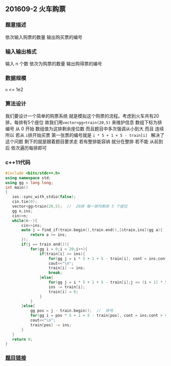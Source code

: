 ##  201609-2 火车购票
### 题意描述  
依次输入购票的数量 输出购买票的编号
### 输入输出格式  
输入 n 个数 依次为购票的数量 输出购得票的编号
### 数据规模  
`n` <= 1e2
### 算法设计 
我们要设计一个简单的购票系统 就是模拟这个购票的流程。考虑到火车共有20排，每排有5个座位 故我们用`vector<gg>train(20,5)` 来维护信息 数组下标为排编号 从 0 开始 数组值为这排剩余座位数 而且题目中多次强调从小到大 而且 连续 所以 若从 `i`排开始买票 第一张票的编号就是 `i * 5 + 1 + 5 - train[i] ` 解决了这个问题 剩下的就是跟着题目要求走 若有整排能容纳 就分在整排 若不能 从前到后 依次遍历每排即可 
### c++11代码  
```cpp
#include <bits/stdc++.h>
using namespace std;
using gg = long long;
int main()
{
   ios::sync_with_stdio(false);
   cin.tie(0);
   vector<gg>train(20,5);  //  20排 每一排均剩余 5 个座位
   gg n,ins;
   cin>>n;
   while(n--){
       cin>>ins;
       auto j = find_if(train.begin(),train.end(),[&train,ins](gg a){
           return a >= ins;
       });
       if(j == train.end()){
           for(gg i = 0;i < 20;i++){
               if(train[i] >= ins){
                   for(gg j = i * 5 + 1 + 5 - train[i], cont = ins;cont > 0;j++,cont--) cout<<j<<" ";
                   cout<<"\n";
                   train[i] -= ins;
                   break;
               }else{
                   for(gg j = i * 5 + 1 + 5 - train[i];j <= (i + 1) * 5;j++) cout<<j<<" ";
                   ins -= train[i];
                   train[i] = 0;
               }
           }
       }else{
           gg pos = j - train.begin();  //  排号
           for(gg i = pos * 5 + 1 + 5 - train[pos], cont = ins;cont > 0;i++,cont--) cout<<i<<" ";
           cout<<"\n";
           train[pos] -= ins;
       }
   }
   return 0;
}
```
### [题目链接](http://118.190.20.162/view.page?gpid=T46)  